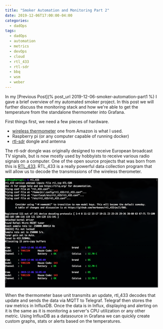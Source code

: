 ```yaml
---
title: "Smoker Automation and Monitoring Part 2"
date: 2019-12-06T17:00:00-04:00
categories:
  - dadOps
tags:
  - dadOps
  - automation
  - metrics
  - devOps
  - cloud
  - rtl_433
  - rtl-sdr
  - bbq
  - wsm
  - weber
---
```


In my [Previous Post](% post_url 2019-12-06-smoker-automation-part1 %) I gave a brief overview of my automated smoker project. In this post we will further discuss the monitoring stack and how we're able to get the temperature from the standalone thermometer into Grafana.

First things first, we need a few pieces of hardware.
  -  [wireless thermometer](https://amzn.to/2YnNoGR) one from Amazon is what I used.
  -  Raspberry pi (or any computer capable of running docker)
  -  [rtl-sdr](https://amzn.to/2LvLkao) dongle and antenna

The rtl-sdr dongle was originally designed to receive European broadcast TV signals, but is now mostly used by hobbyists to receive various radio signals on a computer.  One of the open source projects that was born from this is [RTL_433](https://github.com/merbanan/rtl_433). RTL_433 is a really powerful data collection program that will allow us to decode the transmissions of the wireless therometer.

![rtl_433](/assets/images/rtl_433.png  )


When the thermometer base unit transmits an update, rtl_433 decodes that update and sends the data via MQTT to Telegraf. Telegraf then stores the raw metrics in InfluxDB. Once the data is in Influx, displaying and alerting on it is the same as it is monitoring a server's CPU utilization or any other metric. Using InfluxDB as a datasource in Grafana we can quickly create custom graphs, stats or alerts based on the temperatures.